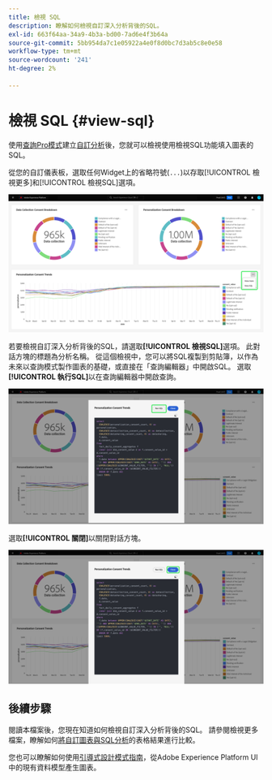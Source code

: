 ```yaml
---
title: 檢視 SQL
description: 瞭解如何檢視自訂深入分析背後的SQL。
exl-id: 663f64aa-34a9-4b3a-bd00-7ad6e4f3b64a
source-git-commit: 5bb954da7c1e05922a4e0f8d0bc7d3ab5c8e0e58
workflow-type: tm+mt
source-wordcount: '241'
ht-degree: 2%

---
```


# 檢視 SQL {#view-sql}

使用[查詢Pro模式](./query-pro-mode.md)建立[自訂分析](./overview.md)後，您就可以檢視使用檢視SQL功能填入圖表的SQL。

從您的自訂儀表板，選取任何Widget上的省略符號(`...`)以存取[!UICONTROL 檢視更多]和[!UICONTROL 檢視SQL]選項。

![包含深入分析之省略符號下拉式功能表及[檢視更多]和[檢視SQL]選項的自訂儀表板。](../../images/customizable-insights/ellipses-dropdown.png)

若要檢視自訂深入分析背後的SQL，請選取&#x200B;**[!UICONTROL 檢視SQL]**&#x200B;選項。 此對話方塊的標題為分析名稱。 從這個檢視中，您可以將SQL複製到剪貼簿，以作為未來以查詢模式製作圖表的基礎，或直接在「查詢編輯器」中開啟SQL。 選取&#x200B;**[!UICONTROL 執行SQL]**&#x200B;以在查詢編輯器中開啟查詢。

![顯示深入分析的SQL的對話方塊，其中反白顯示[SQL與執行SQL]選項。](../../images/customizable-insights/view-sql.png)

選取&#x200B;**[!UICONTROL 關閉]**&#x200B;以關閉對話方塊。

![顯示Close選項反白之深入分析SQL的對話方塊。](../../images/customizable-insights/close-sql-dialog.png)

## 後續步驟

閱讀本檔案後，您現在知道如何檢視自訂深入分析背後的SQL。 請參閱檢視更多檔案，瞭解如何[將自訂圖表與SQL分析](./view-more.md)的表格結果進行比較。

您也可以瞭解如何使用[引導式設計模式指南](../../user-defined-dashboards.md)，從Adobe Experience Platform UI中的現有資料模型產生圖表。
